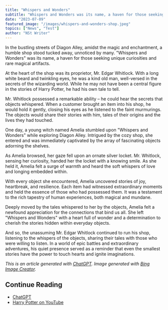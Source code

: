 ```yaml
---
title: "Whispers and Wonders"
subtitle: "Whispers and Wonders was its name, a haven for those seeking unique curiosities and rare magical artifacts."
date: "2023-07-09"
featured_image: "/images/whispers-and-wonders-shop.jpeg"
topics: ["News", "Test"]
author: "NSt Writer"
---
```


In the bustling streets of Diagon Alley, amidst the magic and enchantment, a humble shop stood tucked away, unnoticed by many. "Whispers and Wonders" was its name, a haven for those seeking unique curiosities and rare magical artifacts.

At the heart of the shop was its proprietor, Mr. Edgar Whitlock. With a long white beard and twinkling eyes, he was a kind old man, well-versed in the secrets of the wizarding world. While he may not have been a central figure in the stories of Harry Potter, he had his own tale to tell.

Mr. Whitlock possessed a remarkable ability – he could hear the secrets that objects whispered. When a customer brought an item into his shop, he would hold it gently, closing his eyes as he listened to the faint murmurings. The objects would share their stories with him, tales of their origins and the lives they had touched.

One day, a young witch named Amelia stumbled upon "Whispers and Wonders" while exploring Diagon Alley. Intrigued by the cozy shop, she entered and was immediately captivated by the array of fascinating objects adorning the shelves.

As Amelia browsed, her gaze fell upon an ornate silver locket. Mr. Whitlock, sensing her curiosity, handed her the locket with a knowing smile. As she held it, Amelia felt a surge of warmth and heard the soft whispers of love and longing embedded within.

With every object she encountered, Amelia uncovered stories of joy, heartbreak, and resilience. Each item had witnessed extraordinary moments and held the essence of those who had possessed them. It was a testament to the rich tapestry of human experiences, both magical and mundane.

Deeply moved by the tales whispered to her by the objects, Amelia felt a newfound appreciation for the connections that bind us all. She left "Whispers and Wonders" with a heart full of wonder and a determination to cherish the stories hidden within everyday objects.

And so, the unassuming Mr. Edgar Whitlock continued to run his shop, listening to the whispers of the objects, sharing their tales with those who were willing to listen. In a world of epic battles and extraordinary adventures, his quiet presence served as a reminder that even the smallest stories have the power to touch hearts and ignite imaginations.

_This is an article generated with [ChatGPT](https://chat.openai.com/). Image generated with [Bing Image Creator](https://www.bing.com/create)._

## Continue Reading

- [ChatGPT](https://chat.openai.com/)
- [Harry Potter on YouTube](https://www.youtube.com/@harrypotter)
